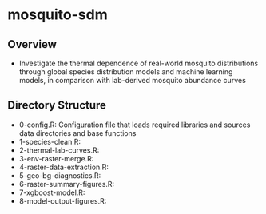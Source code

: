 # mosquito-sdm

## Overview
* Investigate the thermal dependence of real-world mosquito distributions through global species distribution models and machine learning models, in comparison with lab-derived mosquito abundance curves

## Directory Structure
* 0-config.R: Configuration file that loads required libraries and sources data directories and base functions
* 1-species-clean.R: 
* 2-thermal-lab-curves.R: 
* 3-env-raster-merge.R: 
* 4-raster-data-extraction.R: 
* 5-geo-bg-diagnostics.R: 
* 6-raster-summary-figures.R: 
* 7-xgboost-model.R: 
* 8-model-output-figures.R: 
